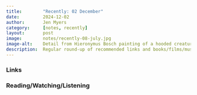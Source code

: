 ```yaml
---
title:        "Recently: 02 December"
date:         2024-12-02
author:       Jen Myers
category:     [notes, recently]
layout:       post
image:        notes/recently-08-july.jpg
image-alt:    Detail from Hieronymus Bosch painting of a hooded creature with a long snout and a jagged cloak holding a book in its thin, scaled hands
description:  Regular round-up of recommended links and books/films/music
---
```


### Links




### Reading/Watching/Listening







<div class="youtube-video-container">

</div>